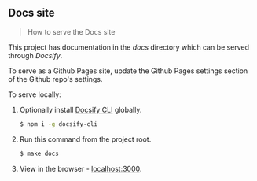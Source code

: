 ## Docs site
> How to serve the Docs site

This project has documentation in the _docs_ directory which can be served through _Docsify_.

To serve as a Github Pages site, update the Github Pages settings section of the Github repo's settings.

To serve locally:

1. Optionally install [Docsify CLI](https://docsifyjs.github.io/docsify-cli/#/) globally.
    ```bash
    $ npm i -g docsify-cli
    ```
2. Run this command from the project root.
    ```bash
    $ make docs
    ```
3. View in the browser - [localhost:3000](http://localhost:3000).
